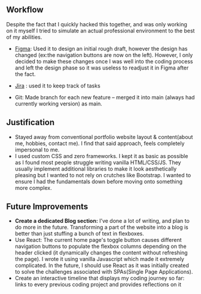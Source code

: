 ## Workflow
Despite the fact that I quickly hacked this together, and was only working on it myself I tried to simulate an actual professional environment to the best of my abilities.

* [Figma](https://github.com/internetslave/personal-website/assets/80433265/69e7ee58-6455-48ce-b67f-1dec226cf428): Used it to design an initial rough draft, however the design has changed (ex:the navigation buttons are now on the left). However, I only decided to make these changes once I was well into the coding process and left the design phase so it was useless to readjust it in Figma after the fact.

* [Jira](https://github.com/internetslave/personal-website/assets/80433265/37d23dcf-3510-4727-8f94-bddea6d54f5c) : used it to keep track of tasks
* Git: Made branch for each new feature – merged it into main (always had currently working version) as main. 



## Justification
* Stayed away from conventional portfolio website layout & content(about me, hobbies, contact me). I find that said approach, feels completely impersonal to me. 
* I used custom CSS and zero frameworks. I kept it as basic as possible as I found most people struggle writing vanilla HTML/CSS/JS. They usually implement additional libraries to make it look aesthetically pleasing but I wanted to not rely on crutches like Bootstrap. I wanted to ensure I had the fundamentals down before moving onto something more complex. 


## Future Improvements
*  **Create a dedicated Blog section:** I’ve done a lot of writing, and plan to do more in the future. Transforming a part of the website into a blog is better than just stuffing a bunch of text in flexboxes.
* Use React: The current home page's toggle button causes different navigation buttons to populate the flexbox columns depending on the header clicked (it dynamically changes the content without refreshing the page). I wrote it using vanilla Javascript which made it extremely complicated. In the future, I should use React as it was initially created to solve the challenges associated with SPAs(Single Page Applications). 
* Create an interactive timeline that displays my coding journey so far: links to every previous coding project and provides reflections on it 


